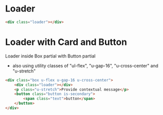 # Loader

```html
<div class="loader"></div>
```

# Loader with Card and Button
Loader inside Box partial with Button partial
- also using utility classes of "ul-flex", "u-gap-16", "u-cross-center" and "u-stretch"
```html
<div class="box u-flex u-gap-16 u-cross-center">
    <div class="loader"></div>
    <p class="u-stretch">Provide contextual message</p>
    <button class="button is-secondary">
        <span class="text">button</span>
    </button>
</div>
```